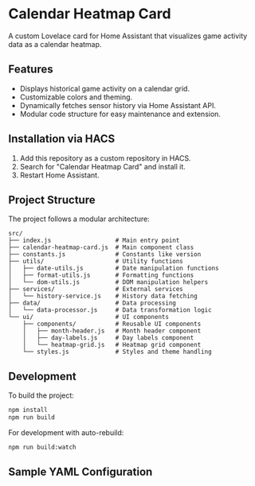 # Calendar Heatmap Card

A custom Lovelace card for Home Assistant that visualizes game activity data as a calendar heatmap.

## Features
- Displays historical game activity on a calendar grid.
- Customizable colors and theming.
- Dynamically fetches sensor history via Home Assistant API.
- Modular code structure for easy maintenance and extension.

## Installation via HACS
1. Add this repository as a custom repository in HACS.
2. Search for "Calendar Heatmap Card" and install it.
3. Restart Home Assistant.

## Project Structure
The project follows a modular architecture:

```
src/
├── index.js                  # Main entry point
├── calendar-heatmap-card.js  # Main component class
├── constants.js              # Constants like version
├── utils/                    # Utility functions
│   ├── date-utils.js         # Date manipulation functions
│   ├── format-utils.js       # Formatting functions
│   └── dom-utils.js          # DOM manipulation helpers
├── services/                 # External services
│   └── history-service.js    # History data fetching
├── data/                     # Data processing
│   └── data-processor.js     # Data transformation logic
└── ui/                       # UI components
    ├── components/           # Reusable UI components
    │   ├── month-header.js   # Month header component
    │   ├── day-labels.js     # Day labels component
    │   └── heatmap-grid.js   # Heatmap grid component
    └── styles.js             # Styles and theme handling
```

## Development
To build the project:
```bash
npm install
npm run build
```

For development with auto-rebuild:
```bash
npm run build:watch
```

## Sample YAML Configuration
